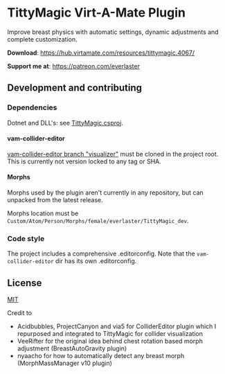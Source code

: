 # TittyMagic Virt-A-Mate Plugin

Improve breast physics with automatic settings, dynamic adjustments and complete customization.

**Download**: https://hub.virtamate.com/resources/tittymagic.4067/

**Support me at**: https://patreon.com/everlaster

## Development and contributing

### Dependencies

Dotnet and DLL's: see [TittyMagic.csproj](TittyMagic.csproj).

#### vam-collider-editor

[vam-collider-editor branch "visualizer"](https://github.com/everlasterVR/vam-collider-editor/tree/visualizer) must be cloned in the project root. This is currently not version locked to any tag or SHA.

#### Morphs

Morphs used by the plugin aren't currently in any repository, but can unpacked from the latest release.

Morphs location must be `Custom/Atom/Person/Morphs/female/everlaster/TittyMagic_dev`.

### Code style

The project includes a comprehensive .editorconfig. Note that the `vam-collider-editor` dir has its own .editorconfig.

## License

[MIT](LICENSE)

Credit to

- Acidbubbles, ProjectCanyon and via5 for ColliderEditor plugin which I repurposed and integrated to TittyMagic for collider visualization
- VeeRifter for the original idea behind chest rotation based morph adjustment (BreastAutoGravity plugin)
- nyaacho for how to automatically detect any breast morph (MorphMassManager v10 plugin)
